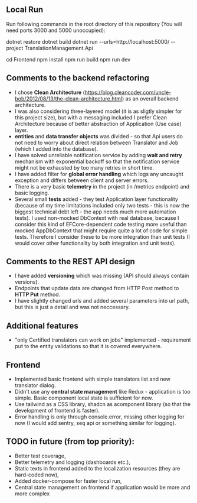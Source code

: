 ## Local Run

Run following commands in the root directory of this repository (You will need ports 3000 and 5000 unoccupied):

dotnet restore
dotnet build
dotnet run --urls=http://localhost:5000/ --project TranslationManagement.Api

cd Frontend
npm install
npm run build
npm run dev


## Comments to the backend refactoring

- I chose **Clean Architecture** (https://blog.cleancoder.com/uncle-bob/2012/08/13/the-clean-architecture.html) as an overall backend architecture. 
- I was also considering three-layered model (it is as sligtly simpler for this project size), but with a messaging included I prefer Clean Architecture because of better abstraction of Application (Use case) layer.
- **entities** and **data transfer objects** was divided - so that Api users do not  need to worry about direct relation between Translator and Job (which I added into the database).
- I have solved unreliable notification service by adding **wait and retry** mechanism with exponential backoff so that the notification service might not be exhausted by too many retries in short time.
- I have added filter for **global error handling** which logs any uncaught exception and differs between client and server errors.
- There is a very basic **telemetry** in the project (in /metrics endpoint) and basic logging.
- Several small **tests** added  - they test Application layer functionality (because of my time limitations included only two tests - this is now the biggest technical debt left - the app needs much more automation tests). I used non-mocked DbContext with real database, because I consider this kind of EFCore-dependent code testing more useful than mocked AppDbContext that might require quite a lot of code for simple tests. Therefore I consider these to be more integration than unit tests (I would cover other functionality by both integration and unit tests).

## Comments to the REST API design
- I have added **versioning** which was missing (API should always contain versions).
- Endpoints that update data are changed from HTTP Post method to **HTTP Put** method.
- I have slightly changed urls and added several parameters into url path, but this is just a detail and was not neccessary.

## Additional features
- "only Certified translators can work on jobs" implemented - requirement put to the entity validations so that it is covered everywhere.

## Frontend
- Implemented basic frontend with simple translators list and new translator dialog.
- Didn't use any **central state management** like Redux - application is too simple. Basic component local state is sufficient for now.
- Use tailwind as a CSS library, shadcn as acomponent library (so that the development of frontend is faster).
- Error handling is only through console.error, missing other logging for now (I would add sentry, seq api or something similar for logging).

## TODO in future (from top priority):
- Better test coverage,
- Better telemetry and logging (dashboards etc.),
- Static texts in frontend added to the localization resources (they are hard-coded now),
- Added docker-compose for faster local run,
- Central state management on frontend if application would be more and more complex